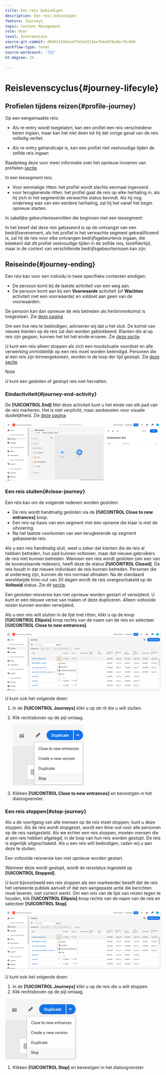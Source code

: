 ```yaml
---
title: Een reis beëindigen
description: Een reis beëindigen
feature: Journeys
topic: Content Management
role: User
level: Intermediate
source-git-commit: d0d914156eaa7fe54a513ee7b4e870edbc76c846
workflow-type: tm+mt
source-wordcount: '722'
ht-degree: 2%

---
```


# Reislevenscyclus{#journey-lifecyle}

## Profielen tijdens reizen{#profile-journey}

Op een eengemaakte reis:

* Als re-entry wordt toegelaten, kan een profiel een reis verscheidene keren ingaan, maar kan het niet doen tot hij dat vorige geval van de reis volledig verliet.

* Als re-entry gehandicapt is, kan een profiel niet veelvoudige tijden de zelfde reis ingaan

Raadpleeg deze voor meer informatie over het opnieuw invoeren van profielen [sectie](../building-journeys/journey-gs.md#change-properties).

In een leesegment reis:

* Voor eenmalige ritten: het profiel wordt slechts eenmaal ingevoerd .
* voor terugkerende ritten: het profiel gaat de reis op elke herhaling in, als hij zich in het segment/de verwachte status bevindt. Als hij nog onderweg was van een eerdere herhaling, zal hij het vanaf het begin opnieuw starten.

In zakelijke gebeurtenissenritten die beginnen met een leesegment:

In het besef dat deze reis gebaseerd is op de ontvangst van een bedrijfsevenement, als het profiel in het verwachte segment gekwalificeerd is, zal hij de reis voor elke ontvangen bedrijfsgebeurtenis ingaan, die betekent dat dit profiel veelvoudige tijden in de zelfde reis, tezelfdertijd, maar in de context van verschillende bedrijfsgebeurtenissen kan zijn.

## Reiseinde{#journey-ending}

Een reis kan voor een individu in twee specifieke contexten eindigen:

* De persoon komt bij de laatste activiteit van een weg aan.
* De persoon komt aan bij een **Voorwaarde** activiteit (of **Wachten** activiteit met een voorwaarde) en voldoet aan geen van de voorwaarden.

De persoon kan dan opnieuw de reis betreden als herbinnenkomst is toegestaan. Zie [deze pagina](../building-journeys/journey-gs.md#change-properties)

Om een live reis te beëindigen, adviseren wij dat u het sluit. De komst van nieuwe klanten op de reis zal dan worden geblokkeerd. Klanten die al op reis zijn gegaan, kunnen het tot het einde ervaren. Zie [deze sectie](../building-journeys/journey-end.md#close-journey)

U kunt een reis alleen stoppen als zich een noodsituatie voordoet en alle verwerking onmiddellijk op een reis moet worden beëindigd. Personen die al een reis zijn binnengekomen, worden in de loop der tijd gestopt. Zie [deze sectie](../building-journeys/journey-end.md#stop-journey)

>[!NOTE]
>
>U kunt een gesloten of gestopt reis niet hervatten.

<!--

### Journey end tag{#end-tag}

While authoring a journey, an "end node" is displayed at the end of each path. This node cannot be added by a user, cannot be removed and only its label can be changed. It marks the end of each path of the journey. If the journey has several paths, we recommend that you add a label to each end to make reports easier to read. See [this page](../reports/live-report.md).

![](assets/journey-end.png)

-->

### Eindactiviteit{#journey-end-activity}

De **[!UICONTROL End]** Met deze activiteit kunt u het einde van elk pad van de reis markeren. Het is niet verplicht, maar aanbevolen voor visuele duidelijkheid. Zie [deze pagina](../building-journeys/end-activity.md)

![](assets/journey54.png)

### Een reis sluiten{#close-journey}

Een reis kan om de volgende redenen worden gesloten:

* De reis wordt handmatig gesloten via de **[!UICONTROL Close to new entrances]** knop.
* Een reis op basis van een segment met één opname die klaar is met de uitvoering.
* Na het laatste voorkomen van een terugkerende op segment gebaseerde reis.

Als u een reis handmatig sluit, weet u zeker dat klanten die de reis al hebben betreden, hun pad kunnen voltooien, maar dat nieuwe gebruikers de reis niet kunnen betreden. Wanneer een reis wordt gesloten (om een van de bovenstaande redenen), heeft deze de status **[!UICONTROL Closed]**. De reis houdt in dat nieuwe individuen de reis kunnen betreden. Personen die al onderweg zijn, kunnen de reis normaal afmaken. Na de standaard wereldwijde time-out van 30 dagen wordt de reis overgeschakeld op de **Voltooid** status. Zie dit [sectie](../building-journeys/journey-gs.md#global_timeout).

Een gesloten reisversie kan niet opnieuw worden gestart of verwijderd. U kunt er een nieuwe versie van maken of deze dupliceren. Alleen voltooide reizen kunnen worden verwijderd.

Als u een reis wilt sluiten in de lijst met ritten, klikt u op de knop **[!UICONTROL Ellipsis]** knop rechts van de naam van de reis en selecteer **[!UICONTROL Close to new entrances]**.

![](assets/journey-finish-quick-action.png)

U kunt ook het volgende doen:

1. In de **[!UICONTROL Journeys]** klikt u op de rit die u wilt sluiten.
1. Klik rechtsboven op de pijl omlaag.

   ![](assets/finish_drop_down_list.png)

1. Klikken **[!UICONTROL Close to new entrances]** en bevestigen in het dialoogvenster.

### Een reis stoppen{#stop-journey}

Als u de voortgang van alle mensen op de reis moet stoppen, kunt u deze stoppen. Als de reis wordt stopgezet, wordt een time-out voor alle personen op de reis vastgesteld. Als we echter een reis stoppen, moeten mensen die al een reis hebben afgelegd, in de loop van hun reis worden gestopt. De reis is eigenlijk uitgeschakeld. Als u een reis wilt beëindigen, raden wij u aan deze te sluiten.

Een voltooide reisversie kan niet opnieuw worden gestart.

Wanneer deze wordt gestopt, wordt de reisstatus ingesteld op **[!UICONTROL Stopped]**.

U kunt bijvoorbeeld een reis stoppen als een markeerder beseft dat de reis het verkeerde publiek aanvalt of dat een aangepaste actie die berichten moet leveren, niet correct werkt. Om een reis van de lijst van reizen tegen te houden, klik **[!UICONTROL Ellipsis]** knop rechts van de naam van de reis en selecteer **[!UICONTROL Stop]**.

![](assets/journey-finish-quick-action.png)

U kunt ook het volgende doen:

1. In de **[!UICONTROL Journeys]** klikt u op de reis die u wilt stoppen.
1. Klik rechtsboven op de pijl omlaag.

![](assets/finish_drop_down_list.png)

1. Klikken **[!UICONTROL Stop]** en bevestigen in het dialoogvenster.
